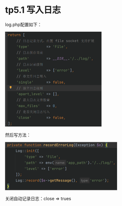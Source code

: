 # tp5.1 写入日志

log.php配置如下：

<img src="tp5.1%20%E5%86%99%E5%85%A5%E6%97%A5%E5%BF%97.assets/image-20220111172444413.png" alt="image-20220111172444413" style="zoom:50%;" />

然后写方法：

<img src="tp5.1%20%E5%86%99%E5%85%A5%E6%97%A5%E5%BF%97.assets/image-20220111172422533.png" alt="image-20220111172422533" style="zoom:50%;" />

关闭自动记录日志：close => trues